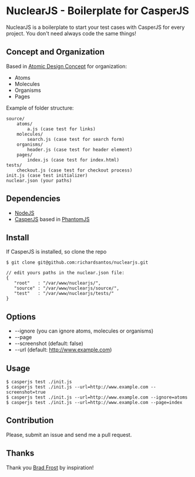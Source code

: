 NuclearJS - Boilerplate for CasperJS
===============================================

NuclearJS is a boilerplate to start your test cases with CasperJS for every project.
You don't need always code the same things!

Concept and Organization
------------------------

Based in [Atomic Design Concept](http://bradfrostweb.com/blog/post/atomic-web-design/) for organization:
* Atoms
* Molecules
* Organisms
* Pages

Example of folder structure:

    source/
        atoms/
            a.js (case test for links)
        molecules/
            search.js (case test for search form)
        organisms/
            header.js (case test for header element)
        pages/
            index.js (case test for index.html)
    tests/
        checkout.js (case test for checkout process)
    init.js (case test initializer)
    nuclear.json (your paths)

Dependencies
------------

* [NodeJS](http://nodejs.org/)
* [CasperJS](http://casperjs.org) based in [PhantomJS](http://phantomjs.org)

Install
-----------------------------
If CasperJS is installed, so clone the repo

    $ git clone git@github.com:richardsantos/nuclearjs.git

    // edit yours paths in the nuclear.json file:
    {
       "root"   : "/var/www/nuclearjs/",
       "source" : "/var/www/nuclearjs/source/",
       "test"   : "/var/www/nuclearjs/tests/"
    }

Options
-------
* --ignore (you can ignore atoms, molecules or organisms)
* --page
* --screenshot (default: false)
* --url (default: http://www.example.com)

Usage
-----

    $ casperjs test ./init.js
    $ casperjs test ./init.js --url=http://www.example.com --screenshot=true
    $ casperjs test ./init.js --url=http://www.example.com --ignore=atoms
    $ casperjs test ./init.js --url=http://www.example.com --page=index

Contribution
-------------
Please, submit an issue and send me a pull request.

Thanks
------
Thank you [Brad Frost](https://github.com/bradfrost) by inspiration!
